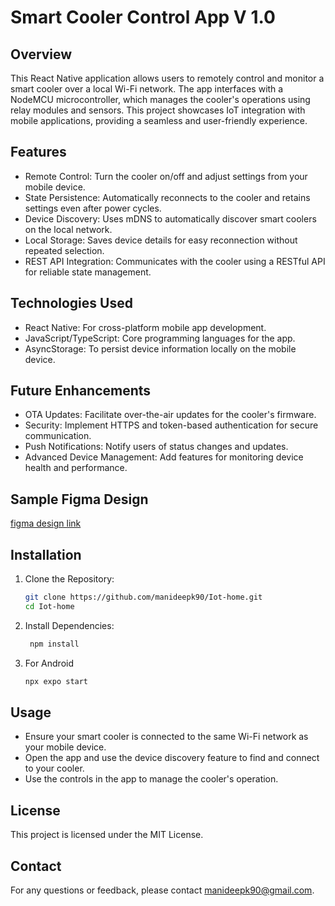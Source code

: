 # Smart Cooler Control App V 1.0
## Overview

This React Native application allows users to remotely control and monitor a smart cooler over a local Wi-Fi network. The app interfaces with a NodeMCU microcontroller, which manages the cooler's operations using relay modules and sensors. This project showcases IoT integration with mobile applications, providing a seamless and user-friendly experience.

## Features
   * Remote Control: Turn the cooler on/off and adjust settings from your mobile device.
   * State Persistence: Automatically reconnects to the cooler and retains settings even after power cycles.
   * Device Discovery: Uses mDNS to automatically discover smart coolers on the local network.
   * Local Storage: Saves device details for easy reconnection without repeated selection.
   * REST API Integration: Communicates with the cooler using a RESTful API for reliable state management.

## Technologies Used
   * React Native: For cross-platform mobile app development.
   * JavaScript/TypeScript: Core programming languages for the app.
   * AsyncStorage: To persist device information locally on the mobile device.

## Future Enhancements
   + OTA Updates: Facilitate over-the-air updates for the cooler's firmware.
   + Security: Implement HTTPS and token-based authentication for secure communication.
   + Push Notifications: Notify users of status changes and updates.
   + Advanced Device Management: Add features for monitoring device health and performance.

## Sample Figma Design 
  [figma design link](https://www.figma.com/proto/XipQyLPY4CMWgBFP8fRIGK/Smart-Home-V-1.0?node-id=5-47&starting-point-node-id=1%3A2)

## Installation

1. Clone the Repository:

   ```bash
   git clone https://github.com/manideepk90/Iot-home.git
   cd Iot-home
   ```

2. Install Dependencies:

   ```bash
    npm install
   ```
3. For Android
   ```bash
   npx expo start
   ```

## Usage
+ Ensure your smart cooler is connected to the same Wi-Fi network as your mobile device.
+ Open the app and use the device discovery feature to find and connect to your cooler.
+ Use the controls in the app to manage the cooler's operation.

## License
This project is licensed under the MIT License.

## Contact
For any questions or feedback, please contact manideepk90@gmail.com.


